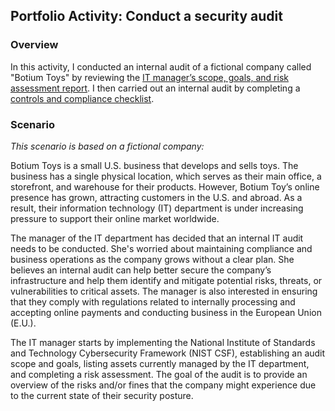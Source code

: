 ## Portfolio Activity: Conduct a security audit

### Overview

In this activity, I conducted an internal audit of a fictional company called "Botium Toys" by reviewing the [IT manager’s scope, goals, and risk assessment report](https://github.com/AbidBiswas/Google-Cybersecurity-Professional-Certificate/blob/main/Conduct%20a%20security%20audit/Botium%20Toys%20-%20Scope%2C%20goals%2C%20and%20risk%20assessment%20report.pdf). I then carried out an internal audit by completing a [controls and compliance checklist](https://github.com/AbidBiswas/Google-Cybersecurity-Professional-Certificate/blob/main/Conduct%20a%20security%20audit/Controls%20and%20compliance%20checklist.pdf).

### Scenario
<i>This scenario is based on a fictional company:</i>

Botium Toys is a small U.S. business that develops and sells toys. The business has a single physical location, which serves as their main office, a storefront, and warehouse for their products. However, Botium Toy’s online presence has grown, attracting customers in the U.S. and abroad. As a result, their information technology (IT) department is under increasing pressure to support their online market worldwide. 

The manager of the IT department has decided that an internal IT audit needs to be conducted. She's worried about maintaining compliance and business operations as the company grows without a clear plan. She believes an internal audit can help better secure the company’s infrastructure and help them identify and mitigate potential risks, threats, or vulnerabilities to critical assets. The manager is also interested in ensuring that they comply with regulations related to internally processing and accepting online payments and conducting business in the European Union (E.U.).   

The IT manager starts by implementing the National Institute of Standards and Technology Cybersecurity Framework (NIST CSF), establishing an audit scope and goals, listing assets currently managed by the IT department, and completing a risk assessment. The goal of the audit is to provide an overview of the risks and/or fines that the company might experience due to the current state of their security posture.


